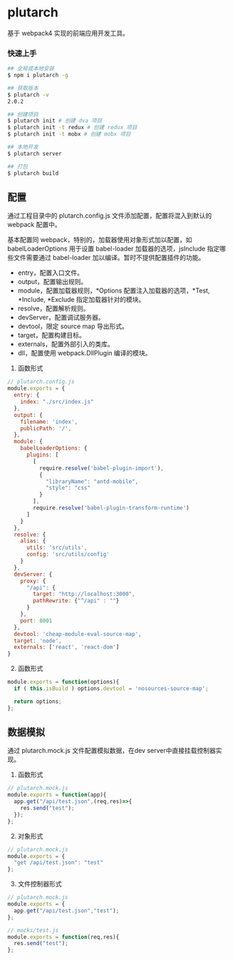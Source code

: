 # plutarch

基于 webpack4 实现的前端应用开发工具。

### 快速上手

```bash
## 全局或本地安装
$ npm i plutarch -g

## 获取版本
$ plutarch -v
2.0.2

## 创建项目
$ plutarch init # 创建 dva 项目
$ plutarch init -t redux # 创建 redux 项目
$ plutarch init -t mobx # 创建 mobx 项目

## 本地开发
$ plutarch server

## 打包
$ plutarch build
```

## 配置

通过工程目录中的 plutarch.config.js 文件添加配置，配置将混入到默认的 webpack 配置中。

基本配置同 webpack，特别的，加载器使用对象形式加以配置，如 babelLoaderOptions 用于设置 babel-loader 加载器的选项，jsInclude 指定哪些文件需要通过 babel-loader 加以编译。暂时不提供配置插件的功能。

* entry，配置入口文件。
* output，配置输出规则。
* module，配置加载器规则，*Options 配置注入加载器的选项，*Test, *Include, *Exclude 指定加载器针对的模块。
* resolve，配置解析规则。
* devServer，配置调试服务器。
* devtool，限定 source map 导出形式。
* target，配置构建目标。
* externals，配置外部引入的类库。
* dll，配置使用 webpack.DllPlugin 编译的模块。

1. 函数形式

```Javascript
// plutarch.config.js
module.exports = {
  entry: {
    index: "./src/index.js"
  },
  output: {
    filename: 'index',
    publicPath: '/',
  },
  module: {
    babelLoaderOptions: {
      plugins: [
        [
          require.resolve('babel-plugin-import'),
          {
            "libraryName": "antd-mobile",
            "style": "css"
          }
        ],
        require.resolve('babel-plugin-transform-runtime')
      ]
    }
  },
  resolve: {
    alias: {
      utils: 'src/utils',
      config: 'src/utils/config'
    }
  },
  devServer: {
    proxy: {
      "/api": {
        target: "http://localhost:3000",
        pathRewrite: {"^/api" : ""}
      }
    },
    port: 8001
  },
  devtool: 'cheap-module-eval-source-map',
  target: 'node',
  externals: ['react', 'react-dom']
}
```

2. 函数形式

```Javascript
module.exports = function(options){
  if ( this.isBuild ) options.devtool = 'nosources-source-map';

  return options;
};
```

## 数据模拟

通过 plutarch.mock.js 文件配置模拟数据，在dev server中直接挂载控制器实现。

1. 函数形式

```Javascript
// plutarch.mock.js
module.exports = function(app){
  app.get("/api/test.json",(req,res)=>{
    res.send("test");
  });
};
```

2. 对象形式

```Javascript
// plutarch.mock.js
module.exports = {
  "get /api/test.json": "test"
};
```

3. 文件控制器形式

```Javascript
// plutarch.mock.js
module.exports = {
  app.get("/api/test.json","test");
};
```

```Javascript
// mocks/test.js
module.exports = function(req,res){
  res.send("test");
};
```